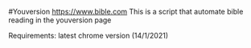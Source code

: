 #Youversion https://www.bible.com
This is a script that automate bible reading in the youversion page

Requirements: latest chrome version (14/1/2021)
